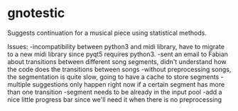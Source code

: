# gnotestic
Suggests continuation for a musical piece using statistical methods.


Issues:
-incompatibility between python3 and midi library, have to migrate to a new midi library since pyqt5 requires python3.
-sent an email to Fabian about transitions between different song segments, didn't understand how the code does the transitions between songs
-without preprocessing songs, the segmentation is quite slow, going to have a cache to store segments
-multiple suggestions only happen right now if a certain segment has more than one transition
-segment needs to be already in the input pool
-add a nice little progress bar since we'll need it when there is no preprocessing